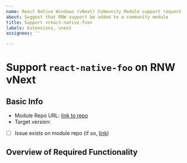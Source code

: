 ```yaml
---
name: React Native Windows (vNext) Community Module support request
about: Suggest that RNW support be added to a community module
title: Support <react-native-foo>
labels: Extensions, vnext
assignees: ''

---
```


<!-- This Issue template helps us track which modules need to work with React Native for Windows. If you have found a community module that doesn't yet work with React Native for Windows, fill out the Issue fields below! -->

# Support `react-native-foo` on RNW vNext
<!-- Update the <react-native-foo> text with the module name -->

## Basic Info
- Module Repo URL: [link to repo]()
- Target version: 
- [ ] Issue exists on module repo (if so, [link]())
<!-- If the community module repo already has an issue tracking adding React Native Support, please check this box and link to it. -->

## Overview of Required Functionality
<!-- Please enumerate which features of the module are required. For example, you may be using a map module and you only need the 'pinning' functionality and NOT the turn-by-turn direction functionality.  -->
